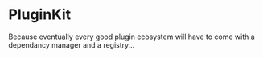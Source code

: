 # PluginKit

Because eventually every good plugin ecosystem will have to come with a dependancy manager and a registry...

